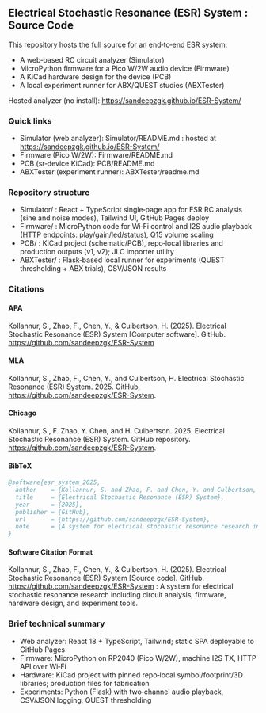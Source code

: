 ## Electrical Stochastic Resonance (ESR) System : Source Code

This repository hosts the full source for an end‑to‑end ESR system:
- A web‑based RC circuit analyzer (Simulator)
- MicroPython firmware for a Pico W/2W audio device (Firmware)
- A KiCad hardware design for the device (PCB)
- A local experiment runner for ABX/QUEST studies (ABXTester)

Hosted analyzer (no install): https://sandeepzgk.github.io/ESR-System/


### Quick links
- Simulator (web analyzer): Simulator/README.md : hosted at https://sandeepzgk.github.io/ESR-System/
- Firmware (Pico W/2W): Firmware/README.md
- PCB (sr‑device KiCad): PCB/README.md
- ABXTester (experiment runner): ABXTester/readme.md


### Repository structure
- Simulator/ : React + TypeScript single‑page app for ESR RC analysis (sine and noise modes), Tailwind UI, GitHub Pages deploy
- Firmware/ : MicroPython code for Wi‑Fi control and I2S audio playback (HTTP endpoints: play/gain/led/status), Q15 volume scaling
- PCB/ : KiCad project (schematic/PCB), repo‑local libraries and production outputs (v1, v2); JLC importer utility
- ABXTester/ : Flask‑based local runner for experiments (QUEST thresholding + ABX trials), CSV/JSON results




### Citations

#### APA
Kollannur, S., Zhao, F., Chen, Y., & Culbertson, H. (2025). Electrical Stochastic Resonance (ESR) System [Computer software]. GitHub. https://github.com/sandeepzgk/ESR-System

#### MLA
Kollannur, S., Zhao, F., Chen, Y., and Culbertson, H. Electrical Stochastic Resonance (ESR) System. 2025. GitHub, https://github.com/sandeepzgk/ESR-System.

#### Chicago
Kollannur, S., F. Zhao, Y. Chen, and H. Culbertson. 2025. Electrical Stochastic Resonance (ESR) System. GitHub repository. https://github.com/sandeepzgk/ESR-System.

#### BibTeX
```bibtex
@software{esr_system_2025,
  author    = {Kollannur, S. and Zhao, F. and Chen, Y. and Culbertson, H.},
  title     = {Electrical Stochastic Resonance (ESR) System},
  year      = {2025},
  publisher = {GitHub},
  url       = {https://github.com/sandeepzgk/ESR-System},
  note      = {A system for electrical stochastic resonance research including circuit analysis, firmware, hardware design, and experiment tools}
}
```

#### Software Citation Format
Kollannur, S., Zhao, F., Chen, Y., & Culbertson, H. (2025). Electrical Stochastic Resonance (ESR) System [Source code]. GitHub. https://github.com/sandeepzgk/ESR-System : A system for electrical stochastic resonance research including circuit analysis, firmware, hardware design, and experiment tools.

### Brief technical summary
- Web analyzer: React 18 + TypeScript, Tailwind; static SPA deployable to GitHub Pages
- Firmware: MicroPython on RP2040 (Pico W/2W), machine.I2S TX, HTTP API over Wi‑Fi
- Hardware: KiCad project with pinned repo‑local symbol/footprint/3D libraries; production files for fabrication
- Experiments: Python (Flask) with two‑channel audio playback, CSV/JSON logging, QUEST thresholding

